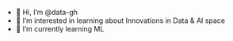 - 👋 Hi, I’m @data-gh
- 👀 I’m interested in learning about Innovations in Data & AI space
- 🌱 I’m currently learning ML

<!---
data-gh/data-gh is a ✨ special ✨ repository because its `README.md` (this file) appears on your GitHub profile.
You can click the Preview link to take a look at your changes.
--->
